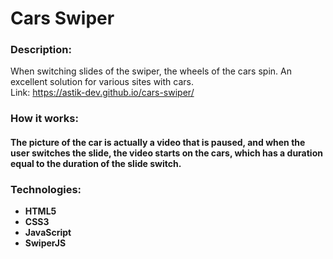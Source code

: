 # Cars Swiper

### **Description:**
When switching slides of the swiper, the wheels of the cars spin. An excellent solution for various sites with cars.  
Link: https://astik-dev.github.io/cars-swiper/

### **How it works:**
#### The picture of the car is actually a video that is paused, and when the user switches the slide, the video starts on the cars, which has a duration equal to the duration of the slide switch.

### **Technologies:**
- **HTML5**
- **CSS3**
- **JavaScript**
- **SwiperJS**